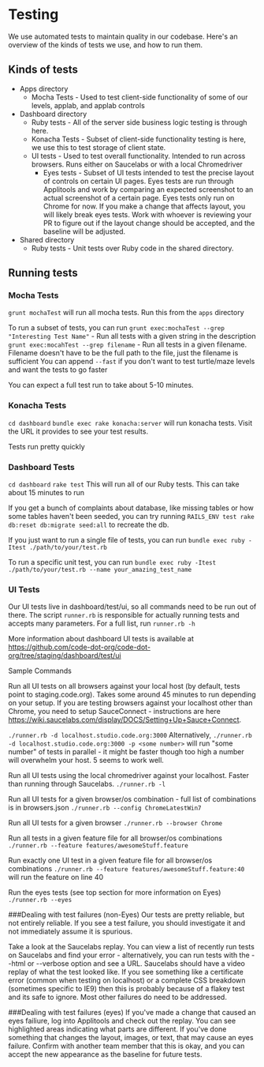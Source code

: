 # Testing

We use automated tests to maintain quality in our codebase. Here's an overview of the kinds of tests we use, and how to run them.

## Kinds of tests
* Apps directory
  * Mocha Tests - Used to test client-side functionality of some of our levels, applab, and applab controls
* Dashboard directory
  * Ruby tests - All of the server side business logic testing is through here. 
  * Konacha Tests - Subset of client-side functionality testing is here, we use this to test storage of client state.
  * UI tests - Used to test overall functionality. Intended to run across browsers. Runs either on Saucelabs or with a local Chromedriver
    * Eyes tests - Subset of UI tests intended to test the precise layout of controls on certain UI pages. Eyes tests are run through Applitools and work by comparing an expected screenshot to an actual screenshot of a certain page. Eyes tests only run on Chrome for now. If you make a change that affects layout, you will likely break eyes tests. Work with whoever is reviewing your PR to figure out if the layout change should be accepted, and the baseline will be adjusted.
 * Shared directory
   * Ruby tests - Unit tests over Ruby code in the shared directory.

## Running tests

### Mocha Tests
`grunt mochaTest` will run all mocha tests. Run this from the `apps` directory

To run a subset of tests, you can run 
`grunt exec:mochaTest --grep "Interesting Test Name"` - Run all tests with a given string in the description
`grunt exec:mocahTest --grep filename` - Run all tests in a given filename. Filename doesn't have to be the full path to the file, just the filename is sufficient
You can append `--fast` if you don't want to test turtle/maze levels and want the tests to go faster

You can expect a full test run to take about 5-10 minutes.

### Konacha Tests
`cd dashboard`
`bundle exec rake konacha:server` will run konacha tests. Visit the URL it provides to see your test results.

Tests run pretty quickly

### Dashboard Tests
`cd dashboard`
`rake test` 
This will run all of our Ruby tests. This can take about 15 minutes to run

If you get a bunch of complaints about database, like missing tables or how some tables haven't been seeded, you can try running `RAILS_ENV test rake db:reset db:migrate seed:all` to recreate the db.

If you just want to run a single file of tests, you can run
`bundle exec ruby -Itest ./path/to/your/test.rb`

To run a specific unit test, you can run
`bundle exec ruby -Itest ./path/to/your/test.rb --name your_amazing_test_name`

### UI Tests
Our UI tests live in dashboard/test/ui, so all commands need to be run out of there. The script `runner.rb` is responsible for actually running tests and accepts many parameters. For a full list, run `runner.rb -h`

More information about dashboard UI tests is available at https://github.com/code-dot-org/code-dot-org/tree/staging/dashboard/test/ui

Sample Commands

Run all UI tests on all browsers against your local host (by default, tests point to staging.code.org). Takes some around 45 minutes to run depending on your setup. If you are testing browsers against your localhost other than Chrome, you need to setup SauceConnect - instructions are here https://wiki.saucelabs.com/display/DOCS/Setting+Up+Sauce+Connect.

`./runner.rb -d localhost.studio.code.org:3000`
Alternatively, `./runner.rb -d localhost.studio.code.org:3000 -p <some number>` will run "some number" of tests in parallel - it might be faster though too high a number will overwhelm your host. 5 seems to work well.

Run all UI tests using the local chromedriver against your localhost. Faster than running through Saucelabs.
`./runner.rb -l`

Run all UI tests for a given browser/os combination - full list of combinations is in browsers.json
`./runner.rb --config ChromeLatestWin7`

Run all UI tests for a given browser
`./runner.rb --browser Chrome`

Run all tests in a given feature file for all browser/os combinations
`./runner.rb --feature features/awesomeStuff.feature`

Run exactly one UI test in a given feature file for all browser/os combinations
`./runner.rb --feature features/awesomeStuff.feature:40` will run the feature on line 40

Run the eyes tests (see top section for more information on Eyes)
`./runner.rb --eyes`

###Dealing with test failures (non-Eyes)
Our tests are pretty reliable, but not entirely reliable. If you see a test failure, you should investigate it and not immediately assume it is spurious.

Take a look at the Saucelabs replay. You can view a list of recently run tests on Saucelabs and find your error - alternatively, you can run tests with the --html or --verbose option and see a URL. Saucelabs should have a video replay of what the test looked like. If you see something like a certificate error (common when testing on localhost) or a complete CSS breakdown (sometimes specific to IE9) then this is probably because of a flakey test and its safe to ignore. Most other failures do need to be addressed.

###Dealing with test failures (eyes)
If you've made a change that caused an eyes failiure, log into Applitools and check out the replay. You can see highlighted areas indicating what parts are different. If you've done something that changes the layout, images, or text, that may cause an eyes failure. Confirm with another team member that this is okay, and you can accept the new appearance as the baseline for future tests.

